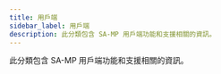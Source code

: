 ```yaml
---
title: 用戶端
sidebar_label: 用戶端
description: 此分類包含 SA-MP 用戶端功能和支援相關的資訊。
---
```


此分類包含 SA-MP 用戶端功能和支援相關的資訊。

